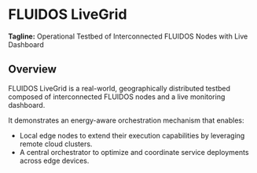 # FLUIDOS LiveGrid

**Tagline:** Operational Testbed of Interconnected FLUIDOS Nodes with Live Dashboard

## Overview

FLUIDOS LiveGrid is a real-world, geographically distributed testbed composed of interconnected FLUIDOS nodes and a live monitoring dashboard.

It demonstrates an energy-aware orchestration mechanism that enables:

- Local edge nodes to extend their execution capabilities by leveraging remote cloud clusters.
- A central orchestrator to optimize and coordinate service deployments across edge devices.
